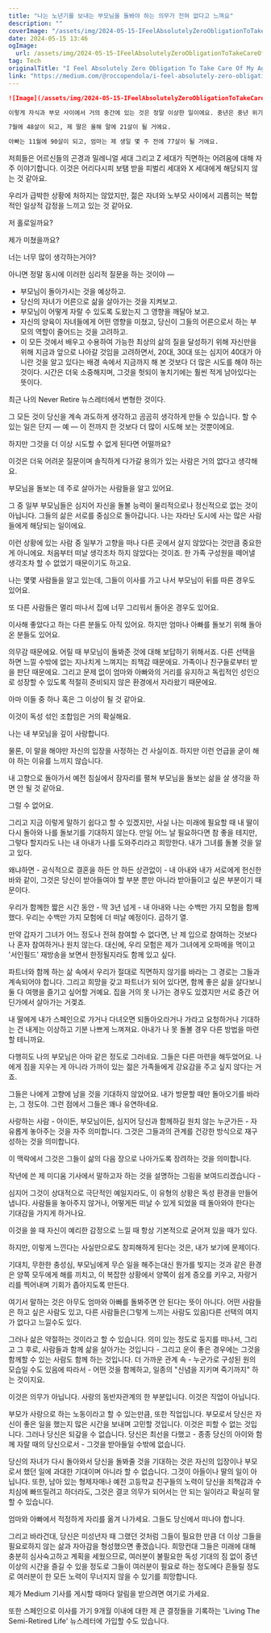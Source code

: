 ```yaml
---
title: "나는 노년기를 보내는 부모님을 돌봐야 하는 의무가 전혀 없다고 느껴요"
description: ""
coverImage: "/assets/img/2024-05-15-IFeelAbsolutelyZeroObligationToTakeCareOfMyAgingParents_0.png"
date: 2024-05-15 13:46
ogImage: 
  url: /assets/img/2024-05-15-IFeelAbsolutelyZeroObligationToTakeCareOfMyAgingParents_0.png
tag: Tech
originalTitle: "I Feel Absolutely Zero Obligation To Take Care Of My Aging Parents"
link: "https://medium.com/@roccopendola/i-feel-absolutely-zero-obligation-to-take-care-of-my-aging-parents-67d2db3b5c1a"
---
```



```markdown
![Image](/assets/img/2024-05-15-IFeelAbsolutelyZeroObligationToTakeCareOfMyAgingParents_0.png)

이렇게 자식과 부모 사이에서 거의 중간에 있는 것은 정말 이상한 일이에요. 중년은 중년 위기 농담으로만 재미를 보는 외에 충분히 이야기하지 않는 삶의 이상한 시기에요.

7월에 48살이 되고, 제 딸은 올해 말에 21살이 될 거에요.

아빠는 11월에 90살이 되고, 엄마는 제 생일 몇 주 전에 77살이 될 거에요.
```



저희들은 어르신들의 곤경과 밀레니얼 세대 그리고 Z 세대가 직면하는 어려움에 대해 자주 이야기합니다. 이것은 어리다시피 보탬 받을 피벌리 세대와 X 세대에게 해당되지 않는 것 같아요.

우리가 급박한 상황에 처하지는 않았지만, 젊은 자녀와 노부모 사이에서 괴롭히는 복합적인 일상적 감정을 느끼고 있는 것 같아요.

저 홀로일까요?

제가 미쳤을까요?



너는 너무 많이 생각하는거야?

아니면 정말 동시에 이러한 심리적 질문을 하는 것이야 —

- 부모님이 돌아가시는 것을 예상하고.
- 당신의 자녀가 어른으로 삶을 살아가는 것을 지켜보고.
- 부모님이 어떻게 자랄 수 있도록 도왔는지 그 영향을 깨달아 보고.
- 자신의 양육이 자녀들에게 어떤 영향을 미쳤고, 당신이 그들의 어른으로서 하는 부모의 역할이 줄어드는 것을 고려하고.
- 이 모든 것에서 배우고 수용하여 가능한 최상의 삶의 질을 달성하기 위해 자신만을 위해 지금과 앞으로 나아갈 것임을 고려하면서, 20대, 30대 또는 심지어 40대가 아니란 것을 알고 있다는 배경 속에서 지금까지 해 본 것보다 더 많은 시도를 해야 하는 것이다. 시간은 더욱 소중해지며, 그것을 헛되이 놓치기에는 훨씬 적게 남아있다는 뜻이다.

최근 나의 Never Retire 뉴스레터에서 변형한 것이다.



그 모든 것이 당신을 계속 과도하게 생각하고 곰곰히 생각하게 만들 수 있습니다. 할 수 있는 일은 단지 — 예 — 이 전까지 한 것보다 더 많이 시도해 보는 것뿐이에요.

하지만 그것을 더 이상 시도할 수 없게 된다면 어떨까요?

이것은 더욱 어려운 질문이며 솔직하게 다가갈 용의가 있는 사람은 거의 없다고 생각해요.

부모님을 돌보는 데 주로 살아가는 사람들을 알고 있어요.



그 중 일부 부모님들은 심지어 자신을 돌볼 능력이 물리적으로나 정신적으로 없는 것이 아닙니다. 그들의 삶은 서로를 중심으로 돌아갑니다. 나는 자라난 도시에 사는 많은 사람들에게 해당되는 일이에요.

이런 상황에 있는 사람 중 일부가 고향을 떠나 다른 곳에서 살지 않았다는 것만큼 중요한 게 아니에요. 처음부터 떠날 생각조차 하지 않았다는 것이죠. 한 가족 구성원을 떼어낼 생각조차 할 수 없었기 때문이기도 하고요.

나는 몇몇 사람들을 알고 있는데, 그들이 이사를 가고 나서 부모님이 뒤를 따른 경우도 있어요. 

또 다른 사람들은 멀리 떠나서 집에 너무 그리워서 돌아온 경우도 있어요.



이사해 좋았다고 하는 다른 분들도 아직 있어요. 하지만 엄마나 아빠를 돌보기 위해 돌아온 분들도 있어요.

의무감 때문에요. 어릴 때 부모님이 돌봐준 것에 대해 보답하기 위해서죠. 다른 선택을 하면 느낄 수밖에 없는 지나치게 느껴지는 죄책감 때문에요. 가족이나 친구들로부터 받을 판단 때문에요. 그리고 문제 없이 엄마와 아빠와의 거리를 유지하고 독립적인 성인으로 성장할 수 있도록 적절히 준비되지 않은 환경에서 자라왔기 때문에요.

아마 이들 중 하나 혹은 그 이상이 될 것 같아요.

이것이 독성 섞인 조합임은 거의 확실해요.



나는 내 부모님을 깊이 사랑합니다. 

물론, 이 말을 해야만 자신의 입장을 사정하는 건 사실이죠. 하지만 이런 언급을 굳이 해야 하는 이유를 느끼지 않습니다.

내 고향으로 돌아가서 예전 침실에서 잠자리를 펼쳐 부모님을 돌보는 삶을 살 생각을 하면 안 될 것 같아요.

그럴 수 없어요.



그리고 지금 이렇게 말하기 쉽다고 할 수 있겠지만, 사실 나는 미래에 필요할 때 내 딸이 다시 돌아와 나를 돌보기를 기대하지 않는다. 만일 어느 날 필요하다면 참 좋을 테지만, 그렇다 할지라도 나는 내 아내가 나를 도와주리라고 희망한다. 내가 그녀를 돌볼 것을 알고 있다.

왜냐하면 - 공식적으로 결혼을 하든 안 하든 상관없이 - 내 아내와 내가 서로에게 헌신한 바와 같이, 그것은 당신이 받아들여야 할 부분 뿐만 아니라 받아들이고 싶은 부분이기 때문이다.

우리가 함께한 짧은 시간 동안 - 딱 3년 넘게 - 내 아내와 나는 수백만 가지 모험을 함께 했다. 우리는 수백만 가지 모험에 더 떠날 예정이다. 곱하기 열.

만약 갑자기 그녀가 어느 정도나 전혀 참여할 수 없다면, 난 제 입으로 참여하는 것보다 나 혼자 참여하거나 원치 않는다. 대신에, 우리 모험은 제가 그녀에게 오파메을 먹이고 '서인필드' 재방송을 보면서 한정될지라도 함께 있고 싶다.



파트너와 함께 하는 삶 속에서 우리가 절대로 직면하지 않기를 바라는 그 경로는 그들과 계속되어야 합니다. 그리고 희망을 갖고 파트너가 되어 있다면, 함께 좋은 삶을 살다보니 둘 다 여행을 즐기고 싶어할 거예요. 집을 거의 못 나가는 경우도 있겠지만 서로 중간 어딘가에서 살아가는 거겣죠.

내 딸에게 내가 스페인으로 가거나 다녀오면 되돌아오라거나 가라고 요청하거나 기대하는 건 내게는 이상하고 기분 나쁘게 느껴져요. 아내가 나 못 돌볼 경우 다른 방법을 마련할 테니까요.

다행히도 나의 부모님은 아마 같은 정도로 그러네요. 그들은 다른 마련을 해두었어요. 나에게 짐을 지우는 게 아니라 가까이 있는 젊은 가족들에게 강요감을 주고 싶지 않다는 거죠.

그들은 나에게 고향에 남을 것을 기대하지 않았어요. 내가 방문할 때만 돌아오기를 바라는, 그 정도야. 그런 점에서 그들은 꽤나 유연하네요.



사랑하는 사람 - 아이든, 부모님이든, 심지어 당신과 함께하길 원치 않는 누군가든 - 자유롭게 놓아주는 것을 자주 의미합니다. 그것은 그들과의 관계를 건강한 방식으로 재구성하는 것을 의미합니다.

이 맥락에서 그것은 그들이 삶의 다음 장으로 나아가도록 장려하는 것을 의미합니다.

작년에 쓴 제 미디움 기사에서 말하고자 하는 것을 설명하는 그림을 보여드리겠습니다 -

심지어 그것이 상대적으로 극단적인 예일지라도, 이 유형의 상황은 독성 환경을 만들어냅니다. 사람들을 놓아주지 않거나, 어떻게든 떠날 수 있게 되었을 때 돌아와야 한다는 기대감을 가지게 하거나요.



이것을 쓸 때 자신이 예리한 감정으로 느낄 때 항상 기본적으로 굳어져 있을 때가 있다. 

하지만, 이렇게 느낀다는 사실만으로도 창피해하게 된다는 것은, 내가 보기에 문제이다. 

기대치, 무한한 충성심, 부모님에게 무슨 일을 해주는대신 뭔가를 빚지는 것과 같은 환경은 양쪽 모두에게 해를 끼치고, 이 복잡한 상황에서 양쪽이 쉽게 증오를 키우고, 자랑거리를 찍어내며 기회가 좁아지도록 만든다. 

여기서 말하는 것은 아무도 엄마와 아빠를 돌봐주면 안 된다는 뜻이 아니다. 어떤 사람들은 하고 싶은 사람도 있고, 다른 사람들은(그렇게 느끼는 사람도 있음)다른 선택의 여지가 없다고 느낄수도 있다.



그러나 삶은 약절하는 것이라고 할 수 있습니다. 의미 있는 정도로 둥지를 떠나서, 그리고 그 후로, 사람들과 함께 삶을 살아가는 것입니다 - 그리고 운이 좋은 경우에는 그것을 함께할 수 있는 사람도 함께 하는 것입니다. 더 가까운 관계 속 - 누군가로 구성된 원의 모습일 수도 있음에 따라서 - 어떤 것을 함께하고, 일종의 "신념을 지키며 죽기까지" 하는 것이지요.

이것은 의무가 아닙니다. 사랑의 동반자관계의 한 부분입니다. 이것은 직업이 아닙니다. 

부모가 사랑으로 하는 노동이라고 할 수 있는만큼, 또한 직업입니다. 부모로서 당신은 자신이 좋은 일을 했는지 많은 시간을 보내며 고민할 것입니다. 이것은 피할 수 없는 것입니다. 그러나 당신은 되갚을 수 없습니다. 당신은 최선을 다했고 - 종종 당신의 아이와 함께 자랄 때의 당신으로서 - 그것을 받아들일 수밖에 없습니다.

당신의 자녀가 다시 돌아와서 당신을 돌봐줄 것을 기대하는 것은 자신의 입장이나 부모로서 했던 일에 과대한 기대이며 아니라 할 수 없습니다. 그것이 아들이나 딸의 일이 아닙니다. 또한, 남아 있는 형제자매나 예전 고등학교 친구들의 노력이 당신을 죄책감과 수치심에 빠뜨릴려고 하더라도, 그것은 결코 의무가 되어서는 안 되는 일이라고 확실히 말할 수 있습니다.



엄마와 아빠에서 적정하게 자리를 옮겨 나가세요. 그들도 당신에서 떠나야 합니다.

그리고 바라건대, 당신은 미성년자 때 그랬던 것처럼 그들이 필요한 만큼 더 이상 그들을 필요로하지 않는 삶과 자아감을 형성했으면 좋겠습니다. 희망컨대 그들은 미래에 대해 충분히 심사숙고하고 계획을 세웠으므로, 여러분이 불필요한 독성 기대의 짐 없이 중년 이상의 시간을 즐길 수 있을 정도로 그들이 여러분이 필요로 하는 정도에다 흔들릴 정도로 여러분이 한 모든 노력이 무너지지 않을 수 있기를 희망합니다.

제가 Medium 기사를 게시할 때마다 알림을 받으려면 여기로 가세요.

또한 스페인으로 이사를 가기 9개월 이내에 대한 제 큰 결정들을 기록하는 'Living The Semi-Retired Life' 뉴스레터에 가입할 수도 있습니다.